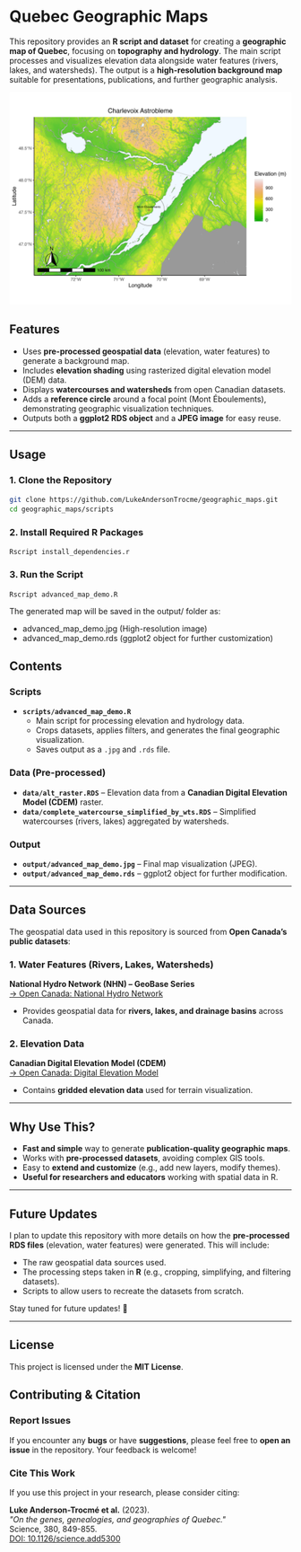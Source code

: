 # Quebec Geographic Maps

This repository provides an **R script and dataset** for creating a **geographic map of Quebec**, focusing on **topography and hydrology**. The main script processes and visualizes elevation data alongside water features (rivers, lakes, and watersheds). The output is a **high-resolution background map** suitable for presentations, publications, and further geographic analysis.

![Example Map](https://github.com/LukeAndersonTrocme/geographic_maps/blob/main/output/advanced_map_demo.jpg)

## Features

- Uses **pre-processed geospatial data** (elevation, water features) to generate a background map.
- Includes **elevation shading** using rasterized digital elevation model (DEM) data.
- Displays **watercourses and watersheds** from open Canadian datasets.
- Adds a **reference circle** around a focal point (Mont Éboulements), demonstrating geographic visualization techniques.
- Outputs both a **ggplot2 RDS object** and a **JPEG image** for easy reuse.

---

## **Usage**

### **1. Clone the Repository**
```bash
git clone https://github.com/LukeAndersonTrocme/geographic_maps.git
cd geographic_maps/scripts
```
### **2. Install Required R Packages**
```
Rscript install_dependencies.r
```
### 3. **Run the Script**
```
Rscript advanced_map_demo.R
```
The generated map will be saved in the output/ folder as:
- advanced_map_demo.jpg (High-resolution image)
- advanced_map_demo.rds (ggplot2 object for further customization)

## **Contents**

### **Scripts**

- **`scripts/advanced_map_demo.R`**
    - Main script for processing elevation and hydrology data.
    - Crops datasets, applies filters, and generates the final geographic visualization.
    - Saves output as a `.jpg` and `.rds` file.

### **Data (Pre-processed)**

- **`data/alt_raster.RDS`** – Elevation data from a **Canadian Digital Elevation Model (CDEM)** raster.
- **`data/complete_watercourse_simplified_by_wts.RDS`** – Simplified watercourses (rivers, lakes) aggregated by watersheds.

### **Output**

- **`output/advanced_map_demo.jpg`** – Final map visualization (JPEG).
- **`output/advanced_map_demo.rds`** – ggplot2 object for further modification.


---

## **Data Sources**

The geospatial data used in this repository is sourced from **Open Canada’s public datasets**:

### **1. Water Features (Rivers, Lakes, Watersheds)**

**National Hydro Network (NHN) – GeoBase Series**  
[→ Open Canada: National Hydro Network](https://open.canada.ca/data/en/dataset/a4b190fe-e090-4e6d-881e-b87956c07977)

- Provides geospatial data for **rivers, lakes, and drainage basins** across Canada.

### **2. Elevation Data**

**Canadian Digital Elevation Model (CDEM)**  
[→ Open Canada: Digital Elevation Model](https://open.canada.ca/data/en/dataset/7f245e4d-76c2-4caa-951a-45d1d2051333)

- Contains **gridded elevation data** used for terrain visualization.

---

## **Why Use This?**

- **Fast and simple** way to generate **publication-quality geographic maps**.
- Works with **pre-processed datasets**, avoiding complex GIS tools.
- Easy to **extend and customize** (e.g., add new layers, modify themes).
- **Useful for researchers and educators** working with spatial data in R.

---

## **Future Updates**

I plan to update this repository with more details on how the **pre-processed RDS files** (elevation, water features) were generated. This will include:
- The raw geospatial data sources used.
- The processing steps taken in **R** (e.g., cropping, simplifying, and filtering datasets).
- Scripts to allow users to recreate the datasets from scratch.

Stay tuned for future updates! 🚀

---


## **License**

This project is licensed under the **MIT License**.

## **Contributing & Citation**

### **Report Issues**
If you encounter any **bugs** or have **suggestions**, please feel free to **open an issue** in the repository. Your feedback is welcome!

### **Cite This Work**
If you use this project in your research, please consider citing:

**Luke Anderson-Trocmé et al.** (2023).  
*"On the genes, genealogies, and geographies of Quebec."*  
Science, 380, 849-855.  
[DOI: 10.1126/science.add5300](https://www.science.org/doi/10.1126/science.add5300)
